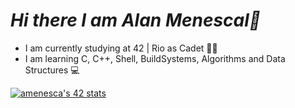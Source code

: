 # ***Hi there I am Alan Menescal👋***
- I am currently studying at 42 | Rio as Cadet 👨‍💻
- I am learning C, C++, Shell, BuildSystems, Algorithms and Data Structures 💻

[![amenesca's 42 stats](https://badge42.vercel.app/api/v2/cl4mzk6kp001109i3vjrywrb2/stats?cursusId=21&coalitionId=undefined)](https://github.com/JaeSeoKim/badge42)
